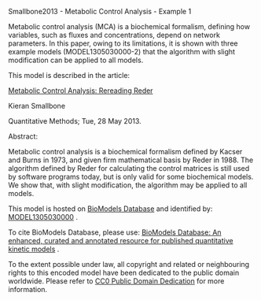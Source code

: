 

Smallbone2013 - Metabolic Control Analysis - Example 1

Metabolic control analysis (MCA) is a biochemical formalism, defining how
variables, such as fluxes and concentrations, depend on network parameters. In
this paper, owing to its limitations, it is shown with three example models
(MODEL1305030000-2) that the algorithm with slight modification can be applied
to all models.

This model is described in the article:

[Metabolic Control Analysis: Rereading
Reder](http://identifiers.org/arxiv/1305.6449)

Kieran Smallbone

Quantitative Methods; Tue, 28 May 2013.

Abstract:

Metabolic control analysis is a biochemical formalism defined by Kacser and
Burns in 1973, and given firm mathematical basis by Reder in 1988. The
algorithm defined by Reder for calculating the control matrices is still used
by software programs today, but is only valid for some biochemical models. We
show that, with slight modification, the algorithm may be applied to all
models.

This model is hosted on [BioModels Database](http://www.ebi.ac.uk/biomodels/)
and identified by:
[MODEL1305030000](http://identifiers.org/biomodels.db/MODEL1305030000) .

To cite BioModels Database, please use: [BioModels Database: An enhanced,
curated and annotated resource for published quantitative kinetic
models](http://identifiers.org/pubmed/20587024) .

To the extent possible under law, all copyright and related or neighbouring
rights to this encoded model have been dedicated to the public domain
worldwide. Please refer to [CC0 Public Domain
Dedication](http://creativecommons.org/publicdomain/zero/1.0/) for more
information.

